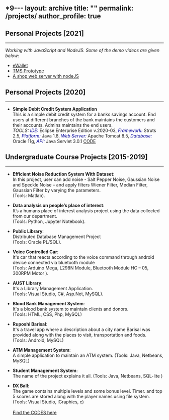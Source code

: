 *9---
layout: archive
title: ""
permalink: /projects/
author_profile: true
---

## Personal Projects [2021]

---
*Working with JavaScript and NodeJS. Some of the demo videos are given below:*
- [eWallet](https://www.youtube.com/watch?v=RC4LydV7VXs) <br />
- [TMS Prototype](https://www.youtube.com/watch?v=TfQlj9YMgtM) <br />
- [A shop web server with nodeJS](https://www.youtube.com/watch?v=FJtUcVkxkIQ)


## Personal Projects [2020]

---

- **Simple Debit Credit System Application**
  <br />
  This is a simple debit credit system for a banks savings account. End users at different branches of the bank maintains the customers and their accounts. Admins maintains the end users.
  <br />
  *TOOLS:* 
  <i style='color:#000099;'>IDE:</i> Eclipse Enterprise Edition v.2020-03, <i style='color:#000099;'> Framework:</i> Struts 2.5, <i style='color:#000099;'>Platform:</i> Java 1.8, <i style='color:#000099;'>Web Server: </i> Apache Tomcat 8.5, <i style='color:#000099;'>Database:</i> Oracle 11g, <i style='color:#000099;'>API:</i> Java Servlet 3.0.1
  [CODE](https://github.com/AhsanulBariRomi/DEBIT-CREDIT-APP)


## Undergraduate Course Projects [2015-2019]

---

- **Efficient Noise Reduction System With Dataset**:
  <br>
  In this project, user can add noise - Salt Pepper Noise, Gaussian Noise and Speckle Noise – and apply filters Wiener Filter, Median Filter, Gaussian Filter by varying the parameters. <br />
  (Tools: Matlab).
  
- **Data analysis on people’s place of interest**:
  <br>
  It’s a humans place of interest analysis project using the data collected from our department. <br />
  (Tools: Python, Jupyter Notebook).
  
- **Public Library**:
  <br>
  Distributed Database Management Project <br />
  (Tools: Oracle PL/SQL).
  
- **Voice Controlled Car**:
  <br>
  It's car that reacts according to the voice command through android device connected via bluetooth module <br />
  (Tools: Arduino Mega, L298N Module, Bluetooth Module HC – 05, 300RPM Motor ).
  
- **AUST Library**:
  <br>
  It's a Library Management Application. <br />
  (Tools: Visual Studio, C#, Asp.Net, MySQL).
  
- **Blood Bank Management System**:
  <br>
  It's a blood bank system to maintain clients and donors.<br />
  (Tools: HTML, CSS, Php, MySQL)
  
- **Ruposhi Barisal**:
  <br>
  It's a travel app where a description about a city name Barisal was provided along with the places to visit, transportation and foods. <br />
  (Tools: Android, MySQL)
  
- **ATM Management System**:
  <br>
  A simple application to maintain an ATM system.
  (Tools: Java, Netbeans, MySQL)
  
- **Student Management System**:
  <br>
  The name of the project explains it all.
  (Tools: Java, Netbeans, SQL-lite )
  
- **DX Ball**:
  <br>
  The game contains multiple levels and some bonus level. Timer. and top 5 scores are stored along with the player names using file system.
  (Tools: Visual Studio, iGraphics, c)
  <br /> <br />
  [Find the CODES here](https://github.com/AhsanulBariRomi?tab=repositories)

